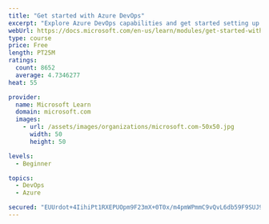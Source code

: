 ```yaml
---
title: "Get started with Azure DevOps"
excerpt: "Explore Azure DevOps capabilities and get started setting up your own organization knowing what separates elite performers from low performers."
webUrl: https://docs.microsoft.com/en-us/learn/modules/get-started-with-devops/
type: course
price: Free
length: PT25M
ratings:
  count: 8652
  average: 4.7346277
heat: 55

provider:
  name: Microsoft Learn
  domain: microsoft.com
  images:
    - url: /assets/images/organizations/microsoft.com-50x50.jpg
      width: 50
      height: 50

levels:
  - Beginner

topics:
  - DevOps
  - Azure

secured: "EUUrdot+4IihiPt1RXEPUOpm9F23mX+0T0x/m4pmWPmmC9vQvL6db59F9SUJ9XbnLV/6k6SA4S4KyfXaE5KfOecBTW9aL4/yvixMF4MIUtIaboa0kx+3COYHJUJ9bB/9FajVNilWm02KyUYWNUQfI6znUHbSSGB/Of6NdcgISkOCzfqHj5eVN6c8gqZnhycxErHC15de7fpgnUqnZgdrSpWpXUCYTwUGj3Efco+lU0cri42w9uvr065AqRiK1dIJyIAo6UNfp/pdNUhM3j42Kb6esm+YHBWV+/00JqWkH3za90lez66xVeehlNviiWiO4FjyDeImbCGYnZ9iE+OjpzqzyHBkPSfEo0TsZDzfLTjcqkgJ4Z/RCPhuPty1qLboxlum/kiaBpyvzy/aPLfNKh0ZqrS5gondvQNUISrUCiU=;ACO2rEhQ3yF6DRtaN8/M5g=="
---
```


